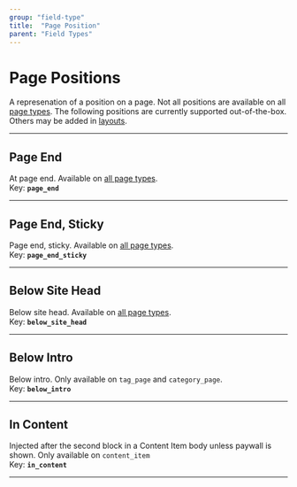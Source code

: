```yaml
---
group: "field-type"
title:  "Page Position"
parent: "Field Types"
---
```


# Page Positions

A represenation of a position on a page. Not all positions are available on all [page types](field-type-page-type.md). The following positions are currently supported out-of-the-box. Others may be added in [layouts](../configuration/curated-content-layout.md).


---

## Page End
At page end. Available on [all page types](../field-types/field-type-page-type.md).  
Key: **`page_end`**  

---

## Page End, Sticky
Page end, sticky. Available on [all page types](../field-types/field-type-page-type.md).  
Key: **`page_end_sticky`**  

---

## Below Site Head
Below site head. Available on [all page types](../field-types/field-type-page-type.md).  
Key: **`below_site_head`**  

---

## Below Intro
Below intro. Only available on `tag_page` and `category_page`.  
Key: **`below_intro`**  

---

## In Content
Injected after the second block in a Content Item body unless paywall is shown. Only available on `content_item`  
Key: **`in_content`**  

---

